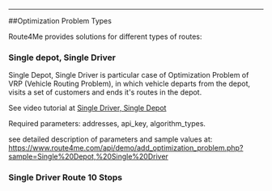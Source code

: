 
-------------------
##Optimization Problem Types

Route4Me provides solutions for different types of routes:

### Single depot, Single Driver

Single Depot, Single Driver is particular case of Optimization Problem of VRP (Vehicle Routing Problem), in which vehicle departs from the depot, visits a set of customers and ends it's routes in the depot.

See video tutorial at [Single Driver, Single Depot](http://support.route4me.com/route-planning-help.php?id=manual0:tutorial2:chapter1:subchapter1)

Required parameters: addresses, api_key, algorithm_types.

see detailed description of parameters and sample values at:
https://www.route4me.com/api/demo/add_optimization_problem.php?sample=Single%20Depot,%20Single%20Driver

### Single Driver Route 10 Stops

